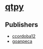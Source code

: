 # [qtpy](https://pypi.org/project/qtpy)



## Publishers
- [ccordoba12](https://pypi.org/user/ccordoba12)
- [goanpeca](https://pypi.org/user/goanpeca)

